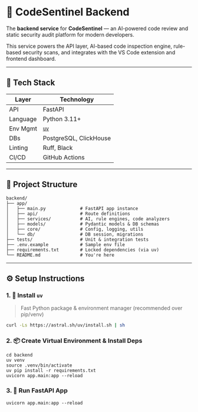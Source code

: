 # 🧠 CodeSentinel Backend

The **backend service** for **CodeSentinel** — an AI-powered code review and static security audit platform for modern developers.

This service powers the API layer, AI-based code inspection engine, rule-based security scans, and integrates with the VS Code extension and frontend dashboard.

---

## 🚀 Tech Stack

| Layer       | Technology        |
|-------------|-------------------|
| API         | FastAPI           |
| Language    | Python 3.11+      |
| Env Mgmt    | [`uv`](https://github.com/astral-sh/uv) |
| DBs         | PostgreSQL, ClickHouse |
| Linting     | Ruff, Black       |
| CI/CD       | GitHub Actions    |

---

## 📁 Project Structure
```
backend/
├── app/
│   ├── main.py             # FastAPI app instance
│   ├── api/                # Route definitions
│   ├── services/           # AI, rule engines, code analyzers
│   ├── models/             # Pydantic models & DB schemas
│   ├── core/               # Config, logging, utils
│   └── db/                 # DB session, migrations
├── tests/                  # Unit & integration tests
├── .env.example            # Sample env file
├── requirements.txt        # Locked dependencies (via uv)
└── README.md               # You're here
```

---

## ⚙️ Setup Instructions

### 1. 🔧 Install `uv`

> Fast Python package & environment manager (recommended over pip/venv)

```bash
curl -Ls https://astral.sh/uv/install.sh | sh
```

### 2. 📦 Create Virtual Environment & Install Deps
```
cd backend
uv venv
source .venv/bin/activate
uv pip install -r requirements.txt
uvicorn app.main:app --reload
```

### 3. 🚀 Run FastAPI App
```
uvicorn app.main:app --reload
```
